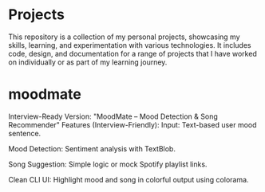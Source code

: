 # Projects
This repository is a collection of my personal projects, showcasing my skills, learning, and experimentation with various technologies. It includes code, design, and documentation for a range of projects that I have worked on individually or as part of my learning journey. 
# moodmate
Interview-Ready Version: "MoodMate – Mood Detection & Song Recommender"
 Features (Interview-Friendly):
Input: Text-based user mood sentence.

Mood Detection: Sentiment analysis with TextBlob.

Song Suggestion: Simple logic or mock Spotify playlist links.

Clean CLI UI: Highlight mood and song in colorful output using colorama.

